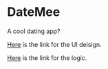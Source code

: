 # DateMee
A cool dating app? 

[Here](https://www.figma.com/file/PgJFxHHQAnYB5roi11zgUb/iDate---UI?node-id=0%3A1&t=VDzSEcOMbsDJ6hpF-1) is the link for the UI deisign. 

[Here](https://www.figma.com/file/in7B7DzZMsSWm9b66eCYaL/iDate---Business-Logic?node-id=9%3A641&t=wQNNRdl2WX9gvJwO-1) is the link for the logic. 

